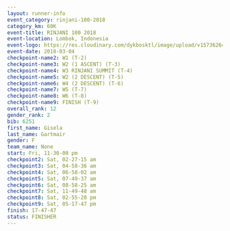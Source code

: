 ```yaml
---
layout: runner-info 
event_category: rinjani-100-2018 
category_km: 60K 
event-title: RINJANI 100 2018 
event-location: Lombok, Indonesia 
event-logo: https://res.cloudinary.com/dykbosktl/image/upload/v1573626435/Logo/Rinjani_eoufbh.png 
event-date: 2018-03-04 
checkpoint-name2: W1 (T-2) 
checkpoint-name3: W2 (1 ASCENT) (T-3) 
checkpoint-name4: W3 RINJANI SUMMIT (T-4) 
checkpoint-name5: W2 (2 DESCENT) (T-5) 
checkpoint-name6: W4 (2 DESCENT) (T-6) 
checkpoint-name7: W5 (T-7) 
checkpoint-name8: W6 (T-8) 
checkpoint-name9: FINISH (T-9) 
overall_rank: 12
gender_rank: 2
bib: 6251
first_name: Gisela
last_name: Gartmair
gender: F
team_name: None
start: Fri, 11-30-00 pm
checkpoint2: Sat, 02-27-15 am
checkpoint3: Sat, 04-58-36 am
checkpoint4: Sat, 06-58-02 am
checkpoint5: Sat, 07-49-37 am
checkpoint6: Sat, 08-58-25 am
checkpoint7: Sat, 11-49-48 am
checkpoint8: Sat, 02-55-20 pm
checkpoint9: Sat, 05-17-47 pm
finish: 17-47-47
status: FINISHER
---
```


